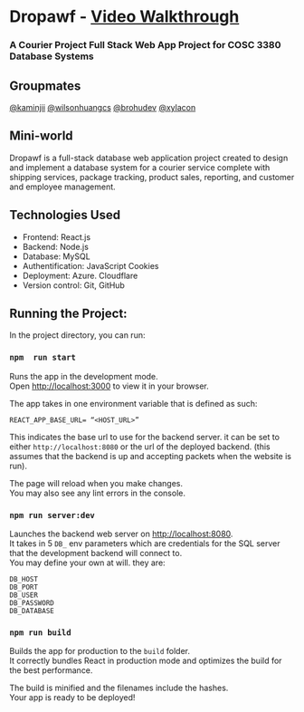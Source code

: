 # Dropawf - [Video Walkthrough](https://youtu.be/iIBOL0GakSc)
### A Courier Project Full Stack Web App Project for COSC 3380 Database Systems

## Groupmates
[@kaminjii](https://github.com/kaminjii) 
[@wilsonhuangcs](https://github.com/wilsonhuangcs)
[@brohudev](https://github.com/brohudev)
[@xylacon](https://github.com/xylacon)

## Mini-world
Dropawf is a full-stack database web application project created to design and implement a database system for a courier service complete with shipping services, package tracking, product sales, reporting, and customer and employee management.

## Technologies Used
 - Frontend: React.js
 - Backend: Node.js
 - Database: MySQL
 - Authentification: JavaScript Cookies
 - Deployment: Azure. Cloudflare
 - Version control: Git, GitHub

## Running the Project:

In the project directory, you can run:

### `npm  run start`

Runs the app in the development mode.\
Open [http://localhost:3000](http://localhost:3000) to view it in your browser.

The app takes in one environment variable that is defined as such:
```
REACT_APP_BASE_URL= “<HOST_URL>”
```
This indicates the base url to use for the backend server. it can be set to either `http://localhost:8080` or the url of the deployed backend. (this assumes that the backend is up and accepting packets when the website is run).

The page will reload when you make changes.\
You may also see any lint errors in the console.

### `npm run server:dev`

Launches the backend web server on [http://localhost:8080](http://localhost:8080).\
It takes in 5 `DB_` env parameters which are credentials for the SQL server that the development backend will connect to.\
You may define your own at will. they are:
```
DB_HOST
DB_PORT
DB_USER
DB_PASSWORD
DB_DATABASE
```

### `npm run build`

Builds the app for production to the `build` folder.\
It correctly bundles React in production mode and optimizes the build for the best performance.

The build is minified and the filenames include the hashes.\
Your app is ready to be deployed!
